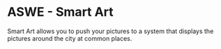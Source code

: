 # ASWE - Smart Art
Smart Art allows you to push your pictures to a system that displays the pictures around the city at common places.
